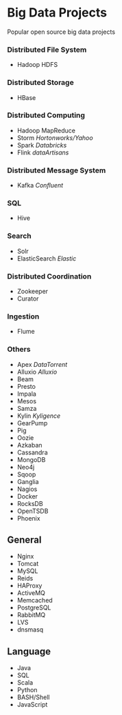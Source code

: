 # Big Data Projects
Popular open source big data projects

### Distributed File System
* Hadoop HDFS

### Distributed Storage
* HBase

### Distributed Computing
* Hadoop MapReduce
* Storm _Hortonworks/Yahoo_
* Spark _Databricks_
* Flink _dataArtisans_

### Distributed Message System
* Kafka _Confluent_

### SQL
* Hive

### Search
* Solr
* ElasticSearch _Elastic_

### Distributed Coordination
* Zookeeper
* Curator

### Ingestion
* Flume

### Others
* Apex _DataTorrent_
* Alluxio _Alluxio_
* Beam
* Presto
* Impala
* Mesos
* Samza
* Kylin _Kyligence_
* GearPump
* Pig
* Oozie
* Azkaban
* Cassandra
* MongoDB
* Neo4j
* Sqoop
* Ganglia
* Nagios
* Docker
* RocksDB
* OpenTSDB
* Phoenix



## General
* Nginx
* Tomcat
* MySQL
* Reids
* HAProxy
* ActiveMQ
* Memcached
* PostgreSQL
* RabbitMQ
* LVS
* dnsmasq

## Language
* Java
* SQL
* Scala
* Python
* BASH/Shell
* JavaScript

